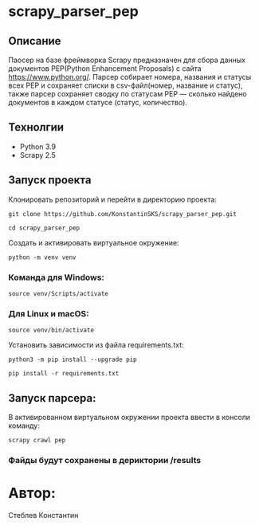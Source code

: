 # scrapy_parser_pep

## Описание
Паосер на базе фреймворка Scrapy предназначен для сбора данных документов PEP(Python Enhancement Proposals) с сайта https://www.python.org/.
Парсер cобирает номера, названия и статусы всех PEP и сохраняет списки в csv-файл(номер, название и статус),
также парсер сохраняет сводку по статусам PEP — сколько найдено документов в каждом статусе (статус, количество).

## Технолгии
- Python 3.9
- Scrapy 2.5

## Запуск проекта
Клонировать репозиторий и перейти в директорию проекта:
```
git clone https://github.com/KonstantinSKS/scrapy_parser_pep.git
```
```
cd scrapy_parser_pep
```
Cоздать и активировать виртуальное окружение:
```
python -m venv venv
```
### Команда для Windows:
```
source venv/Scripts/activate
```
### Для Linux и macOS:
```
source venv/bin/activate
```
Установить зависимости из файла requirements.txt:
```
python3 -m pip install --upgrade pip
```
```
pip install -r requirements.txt
```
## Запуск парсера:
В активированном виртуальном окружении проекта ввести в консоли команду:
```
scrapy crawl pep
```
### Файды будут сохранены в дериктории /results

# Автор: 
Стеблев Константин
